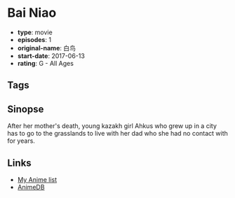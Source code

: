 # Bai Niao

-   **type**: movie
-   **episodes**: 1
-   **original-name**: 白鸟
-   **start-date**: 2017-06-13
-   **rating**: G - All Ages

## Tags

## Sinopse

After her mother's death, young kazakh girl Ahkus who grew up in a city has to go to the grasslands to live with her dad who she had no contact with for years.

## Links

-   [My Anime list](https://myanimelist.net/anime/38341/Bai_Niao)
-   [AnimeDB](http://anidb.info/perl-bin/animedb.pl?show=anime&aid=13803)
